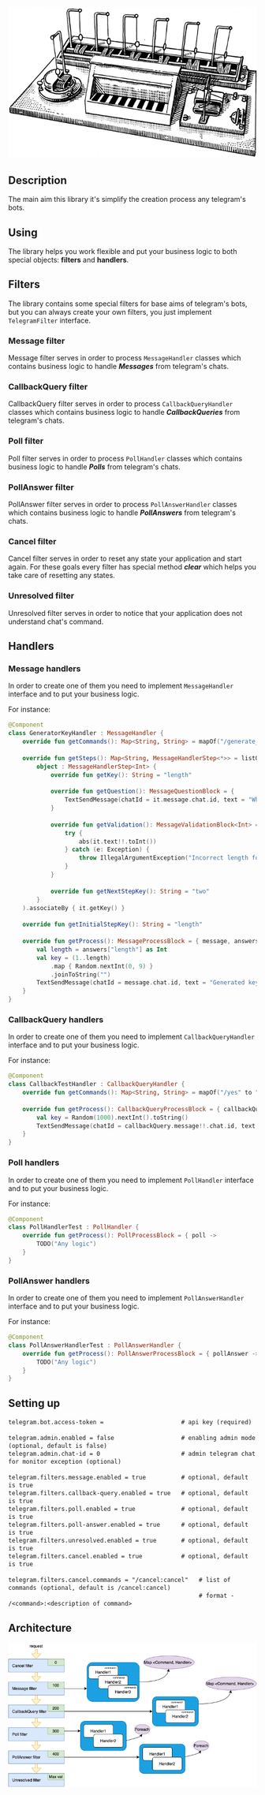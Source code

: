 ![Telesender](docs/logo.png "Logo")

## Description

The main aim this library it's simplify the creation process any telegram's bots.


## Using

The library helps you work flexible and put your business logic to both special objects: __filters__ 
and __handlers__.

## Filters

The library contains some special filters for base aims of telegram's bots, but you can always 
create your own filters, you just implement `TelegramFilter` interface.

### Message filter

Message filter serves in order to process `MessageHandler` classes which contains business 
logic to handle __*Messages*__ from telegram's chats.

### CallbackQuery filter

CallbackQuery filter serves in order to process `CallbackQueryHandler` classes which contains 
business logic to handle __*CallbackQueries*__ from telegram's chats.

### Poll filter

Poll filter serves in order to process `PollHandler` classes which contains business logic to handle 
__*Polls*__ from telegram's chats.

### PollAnswer filter

PollAnswer filter serves in order to process `PollAnswerHandler` classes which contains business 
logic to handle __*PollAnswers*__ from telegram's chats.

### Cancel filter

Cancel filter serves in order to reset any state your application and start again. For these goals 
every filter has special method __*clear*__ which helps you take care of resetting any states.

### Unresolved filter

Unresolved filter serves in order to notice that your application does not understand chat's command.


## Handlers

### Message handlers

In order to create one of them you need to implement `MessageHandler` interface and to put 
your business logic.

For instance:

```kotlin
@Component
class GeneratorKeyHandler : MessageHandler {
	override fun getCommands(): Map<String, String> = mapOf("/generate_key" to "Generation of key")

	override fun getSteps(): Map<String, MessageHandlerStep<*>> = listOf(
		object : MessageHandlerStep<Int> {
			override fun getKey(): String = "length"

			override fun getQuestion(): MessageQuestionBlock = {
				TextSendMessage(chatId = it.message.chat.id, text = "What length?")
			}

			override fun getValidation(): MessageValidationBlock<Int> = {
				try {
					abs(it.text!!.toInt())
				} catch (e: Exception) {
					throw IllegalArgumentException("Incorrect length format")
				}
			}

			override fun getNextStepKey(): String = "two"
		}
	).associateBy { it.getKey() }

	override fun getInitialStepKey(): String = "length"

	override fun getProcess(): MessageProcessBlock = { message, answers ->
		val length = answers["length"] as Int
		val key = (1..length)
			.map { Random.nextInt(0, 9) }
			.joinToString("")
		TextSendMessage(chatId = message.chat.id, text = "Generated key: $key")
	}
}
```

### CallbackQuery handlers

In order to create one of them you need to implement `CallbackQueryHandler` interface and to put
your business logic.

For instance:

```kotlin
@Component
class CallbackTestHandler : CallbackQueryHandler {
	override fun getCommands(): Map<String, String> = mapOf("/yes" to "Answer yes")

	override fun getProcess(): CallbackQueryProcessBlock = { callbackQuery ->
		val key = Random(1000).nextInt().toString()
		TextSendMessage(chatId = callbackQuery.message!!.chat.id, text = key)
	}
}
```

### Poll handlers

In order to create one of them you need to implement `PollHandler` interface and to put
your business logic.

For instance:

```kotlin
@Component
class PollHandlerTest : PollHandler {
	override fun getProcess(): PollProcessBlock = { poll -> 
		TODO("Any logic")
	}
}
```

### PollAnswer handlers

In order to create one of them you need to implement `PollAnswerHandler` interface and to put
your business logic.

For instance:

```kotlin
@Component
class PollAnswerHandlerTest : PollAnswerHandler {
	override fun getProcess(): PollAnswerProcessBlock = { pollAnswer ->
		TODO("Any logic")
	}
}
```

## Setting up

```
telegram.bot.access-token =                      # api key (required)

telegram.admin.enabled = false                   # enabling admin mode (optional, default is false)
telegram.admin.chat-id = 0                       # admin telegram chat for monitor exception (optional)
  
telegram.filters.message.enabled = true          # optional, default is true
telegram.filters.callback-query.enabled = true   # optional, default is true
telegram.filters.poll.enabled = true             # optional, default is true
telegram.filters.poll-answer.enabled = true      # optional, default is true
telegram.filters.unresolved.enabled = true       # optional, default is true
telegram.filters.cancel.enabled = true           # optional, default is true

telegram.filters.cancel.commands = "/cancel:cancel"   # list of commands (optional, default is /cancel:cancel)
                                                      # format - /<command>:<description of command>
```

## Architecture

![Handle requests](docs/processing-diagram.png 'Handle requests')
